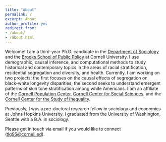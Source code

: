 ```yaml
---
title: "About"
permalink: /
excerpt: About
author_profile: yes
redirect_from:
- /about/
- /about.html
---
```


Welcome! I am a third-year Ph.D. candidate in the [Department of Sociology](https://sociology.cornell.edu/) and the [Brooks School of Public Policy](https://publicpolicy.cornell.edu/) at Cornell University. 
I use demographic, causal inference, and computational methods to study historical and contemporary topics in the areas of racial stratification, residential segregation and diversity, and health. Currently, I am working on two projects: the first focuses on the causal effects of segregation on black-white longevity disparities; the second seeks to understand emergent patterns of skin tone stratification among white Americans.
I am an affiliate of the [Cornell Population Center](https://publicpolicy.cornell.edu/cpc/about/our-affiliates/), [Cornell Center for Social Sciences](https://socialsciences.cornell.edu/affiliates), and the [Cornell Center for the Study of Inequality](https://inequality.cornell.edu/affiliated-faculty-and-postdocs).

Previously, I was a pre-doctoral research fellow in sociology and economics at Johns Hopkins University. I graduated from the University of Washington, Seattle with a B.A. in sociology.

Please get in touch via email if you would like to connect (tlg95@cornell.ed). 




